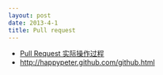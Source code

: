 ```yaml
---
layout: post
date: 2013-4-1
title: Pull request
---
```

- [Pull Request 实际操作过程](http://happycasts.net/episodes/37)
- <http://happypeter.github.com/github.html>

